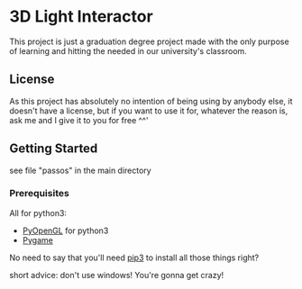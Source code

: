 # 3D Light Interactor
This project is just a graduation degree project made with the only purpose of learning and hitting the needed in our university's classroom.

## License

As this project has absolutely no intention of being using by anybody else, it doesn't have a license, but if you want to use it for, whatever the reason is, ask me and I give it to you for free ^^'

## Getting Started

see file "passos" in the main directory

### Prerequisites

All for python3:

* [PyOpenGL](https://www.python.org/downloads/) for python3
* [Pygame](https://www.pygame.org/news) 

No need to say that you'll need [pip3](https://stackoverflow.com/questions/33906336/where-is-pip3-installing-modules) to install all those things right?

short advice: don't use windows! You're gonna get crazy!
